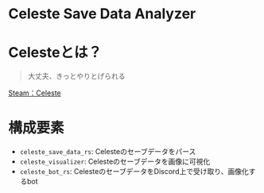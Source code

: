 # Celeste Save Data Analyzer

# Celesteとは？

> 大丈夫、きっとやりとげられる

[Steam：Celeste](https://store.steampowered.com/app/504230/Celeste/?l=japanese)

# 構成要素

- `celeste_save_data_rs`: Celesteのセーブデータをパース
- `celeste_visualizer`: Celesteのセーブデータを画像に可視化
- `celeste_bot_rs`: CelesteのセーブデータをDiscord上で受け取り、画像化するbot
